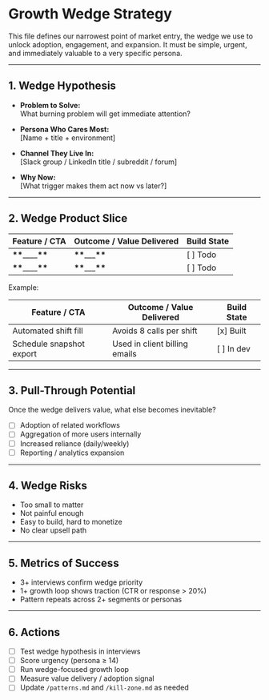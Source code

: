 # Growth Wedge Strategy

This file defines our narrowest point of market entry, the wedge we use to unlock adoption, engagement, and expansion. It must be simple, urgent, and immediately valuable to a very specific persona.

---

## 1. Wedge Hypothesis

- **Problem to Solve:**  
  What burning problem will get immediate attention?

- **Persona Who Cares Most:**  
  [Name + title + environment]

- **Channel They Live In:**  
  [Slack group / LinkedIn title / subreddit / forum]

- **Why Now:**  
  [What trigger makes them act now vs later?]

---

## 2. Wedge Product Slice

| Feature / CTA                    | Outcome / Value Delivered              | Build State |
| -------------------------------- | -------------------------------------- | ----------- |
| ****\*\*****\_\_\_\_****\*\***** | ******\*\*******\_\_\_******\*\******* | [ ] Todo    |
| ****\*\*****\_\_\_\_****\*\***** | ******\*\*******\_\_\_******\*\******* | [ ] Todo    |

Example:

| Feature / CTA            | Outcome / Value Delivered     | Build State |
| ------------------------ | ----------------------------- | ----------- |
| Automated shift fill     | Avoids 8 calls per shift      | [x] Built   |
| Schedule snapshot export | Used in client billing emails | [ ] In dev  |

---

## 3. Pull-Through Potential

Once the wedge delivers value, what else becomes inevitable?

- [ ] Adoption of related workflows
- [ ] Aggregation of more users internally
- [ ] Increased reliance (daily/weekly)
- [ ] Reporting / analytics expansion

---

## 4. Wedge Risks

- Too small to matter
- Not painful enough
- Easy to build, hard to monetize
- No clear upsell path

---

## 5. Metrics of Success

- 3+ interviews confirm wedge priority
- 1+ growth loop shows traction (CTR or response > 20%)
- Pattern repeats across 2+ segments or personas

---

## 6. Actions

- [ ] Test wedge hypothesis in interviews
- [ ] Score urgency (persona ≥ 14)
- [ ] Run wedge-focused growth loop
- [ ] Measure value delivery / adoption signal
- [ ] Update `/patterns.md` and `/kill-zone.md` as needed
